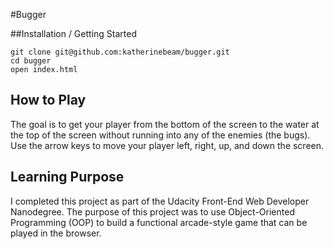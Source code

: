 #Bugger

##Installation / Getting Started

```
git clone git@github.com:katherinebeam/bugger.git
cd bugger
open index.html
```

## How to Play

The goal is to get your player from the bottom of the screen to the water at the top of the screen without running into any of the enemies (the bugs). Use the arrow keys to move your player left, right, up, and down the screen.

## Learning Purpose

I completed this project as part of the Udacity Front-End Web Developer Nanodegree. The purpose of this project was to use Object-Oriented Programming (OOP) to build a functional arcade-style game that can be played in the browser.

